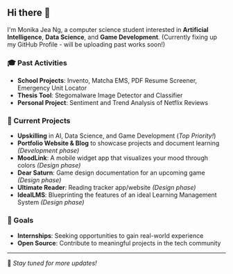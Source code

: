 ## Hi there 👋

I'm Monika Jea Ng, a computer science student interested in **Artificial Intelligence**, **Data Science**, and **Game Development**.
(Currently fixing up my GitHub Profile - will be uploading past works soon!)

### 🎓 Past Activities
- **School Projects**: Invento, Matcha EMS, PDF Resume Screener, Emergency Unit Locator
- **Thesis Tool**: Stegomalware Image Detector and Classifier
- **Personal Project**: Sentiment and Trend Analysis of Netflix Reviews

### 🚀 Current Projects
- **Upskilling** in AI, Data Science, and Game Development (*Top Priority!*)
- **Portfolio Website & Blog** to showcase projects and document learning *(Development phase)*
- **MoodLink**: A mobile widget app that visualizes your mood through colors *(Design phase)*
- **Dear Saturn**: Game design documentation for an upcoming game *(Design phase)*
- **Ultimate Reader**: Reading tracker app/website *(Design phase)*
- **IdealLMS**: Blueprinting the features of an ideal Learning Management System *(Design phase)*

### 🎯 Goals
- **Internships**: Seeking opportunities to gain real-world experience
- **Open Source**: Contribute to meaningful projects in the tech community

---

📌 *Stay tuned for more updates!*

<!--
**MonaJea-Ng/MonaJea-Ng** is a ✨ _special_ ✨ repository because its `README.md` (this file) appears on your GitHub profile.

Here are some ideas to get you started:

- 🔭 I’m currently working on ...
- 🌱 I’m currently learning ...
- 👯 I’m looking to collaborate on ...
- 🤔 I’m looking for help with ...
- 💬 Ask me about ...
- 📫 How to reach me: ...
- 😄 Pronouns: ...
- ⚡ Fun fact: ...
-->
